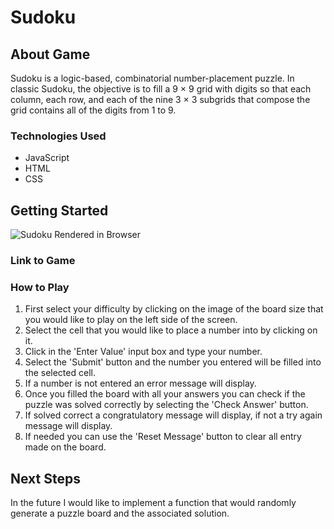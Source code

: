# Sudoku

## About Game
Sudoku is a logic-based, combinatorial number-placement puzzle. In classic Sudoku, the objective is to fill a 9 × 9 grid with digits so that each column, each row, and each of the nine 3 × 3 subgrids that compose the grid contains all of the digits from 1 to 9.

### Technologies Used
 - JavaScript
 - HTML 
 - CSS

## Getting Started

![Sudoku Rendered in Browser](https://i.imgur.com/0MZVWAI.png "Sudoku!")

### Link to Game

### How to Play
 1. First select your difficulty by clicking on the image of the board size that you would like to play on the left side of the screen.
 2. Select the cell that you would like to place a number into by clicking on it.
 3. Click in the 'Enter Value' input box and type your number.
 4. Select the 'Submit' button and the number you entered will be filled into the selected cell.
 5. If a number is not entered an error message will display.
 6. Once you filled the board with all your answers you can check if the puzzle was solved correctly by selecting the 'Check Answer' button.
 7. If solved correct a congratulatory message will display, if not a try again message will display.
 8. If needed you can use the 'Reset Message' button to clear all entry made on the board.


## Next Steps

In the future I would like to implement a function that would randomly generate a puzzle board and the associated solution.